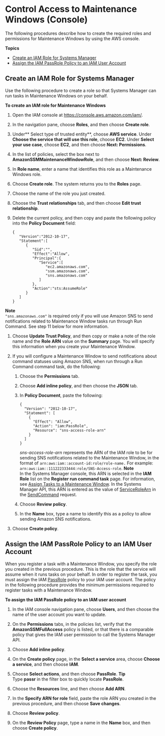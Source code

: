 # Control Access to Maintenance Windows \(Console\)<a name="sysman-maintenance-perm-console"></a>

The following procedures describe how to create the required roles and permissions for Maintenance Windows by using the AWS console\.

**Topics**
+ [Create an IAM Role for Systems Manager](#sysman-maintenance-role)
+ [Assign the IAM PassRole Policy to an IAM User Account](#sysman-maintenance-passrole)

## Create an IAM Role for Systems Manager<a name="sysman-maintenance-role"></a>

Use the following procedure to create a role so that Systems Manager can run tasks in Maintenance Windows on your behalf\.

**To create an IAM role for Maintenance Windows**

1. Open the IAM console at [https://console\.aws\.amazon\.com/iam/](https://console.aws.amazon.com/iam/)\.

1. In the navigation pane, choose **Roles**, and then choose **Create role**\.

1. Under** Select type of trusted entity**, choose **AWS service**\. Under **Choose the service that will use this role**, choose **EC2**\. Under **Select your use case**, choose **EC2**, and then choose **Next: Permissions**\.

1. In the list of policies, select the box next to **AmazonSSMMaintenanceWindowRole**, and then choose **Next: Review**\.

1. In **Role name**, enter a name that identifies this role as a Maintenance Windows role\.

1. Choose **Create role**\. The system returns you to the **Roles** page\.

1. Choose the name of the role you just created\.

1. Choose the **Trust relationships** tab, and then choose **Edit trust relationship**\.

1. Delete the current policy, and then copy and paste the following policy into the **Policy Document** field:

   ```
   {
      "Version":"2012-10-17",
      "Statement":[
         {
            "Sid":"",
            "Effect":"Allow",
            "Principal":{
               "Service":[
                  "ec2.amazonaws.com",
                  "ssm.amazonaws.com",
                  "sns.amazonaws.com"
               ]
            },
            "Action":"sts:AssumeRole"
         }
      ]
   }
   ```
**Note**  
`"sns.amazonaws.com"` is required only if you will use Amazon SNS to send notifications related to Maintenance Window tasks run through Run Command\. See step 11 below for more information\.

1. Choose **Update Trust Policy**, and then copy or make a note of the role name and the **Role ARN** value on the **Summary** page\. You will specify this information when you create your Maintenance Window\.

1. If you will configure a Maintenance Window to send notifications about command statuses using Amazon SNS, when run through a Run Command command task, do the following:

   1. Choose the **Permissions** tab\.

   1. Choose **Add inline policy**, and then choose the **JSON** tab\.

   1. In **Policy Document**, paste the following:

      ```
      {
        "Version": "2012-10-17",
        "Statement": [
          {
            "Effect": "Allow",
            "Action": "iam:PassRole",
            "Resource": "sns-access-role-arn"
          }
        ]
      }
      ```

      *sns\-access\-role\-arn* represents the ARN of the IAM role to be for sending SNS notifications related to the Maintenance Window, in the format of `arn:aws:iam::account-id:role/role-name.` For example: `arn:aws:iam::111222333444:role/SNS-Access-role`\. 
**Note**  
In the Systems Manager console, this ARN is selected in the **IAM Role** list on the **Register run command task** page\. For information, see [Assign Tasks to a Maintenance Window](sysman-maintenance-assign-tasks.md)\. In the Systems Manager API, this ARN is entered as the value of [ServiceRoleArn](http://docs.aws.amazon.com/systems-manager/latest/APIReference/API_SendCommand.html#EC2-SendCommand-request-ServiceRoleArn) in the [SendCommand](http://docs.aws.amazon.com/systems-manager/latest/APIReference/API_SendCommand.html) request\.

   1. Choose **Review policy**\.

   1. In the **Name** box, type a name to identify this as a policy to allow sending Amazon SNS notifications\.

1. Choose **Create policy**\.

## Assign the IAM PassRole Policy to an IAM User Account<a name="sysman-maintenance-passrole"></a>

When you register a task with a Maintenance Window, you specify the role you created in the previous procedure\. This is the role that the service will assume when it runs tasks on your behalf\. In order to register the task, you must assign the IAM [PassRole](http://docs.aws.amazon.com/IAM/latest/UserGuide/id_roles_use_passrole.html) policy to your IAM user account\. The policy in the following procedure provides the minimum permissions required to register tasks with a Maintenance Window\.

**To assign the IAM PassRole policy to an IAM user account**

1. In the IAM console navigation pane, choose **Users**, and then choose the name of the user account you want to update\.

1. On the **Permissions** tabs, in the policies list, verify that the **AmazonSSMFullAccess** policy is listed, or that there is a comparable policy that gives the IAM user permission to call the Systems Manager API\.

1. Choose **Add inline policy**\.

1. On the **Create policy** page, in the **Select a service** area, choose **Choose a service**, and then choose **IAM**\.

1. Choose **Select actions**, and then choose **PassRole**\.
**Tip**  
Type **passr** in the filter box to quickly locate **PassRole**\.

1. Choose the **Resources** line, and then choose **Add ARN**\.

1. In the **Specify ARN for role** field, paste the role ARN you created in the previous procedure, and then choose **Save changes**\.

1. Choose **Review policy**\.

1. On the **Review Policy** page, type a name in the **Name** box, and then choose **Create policy**\.